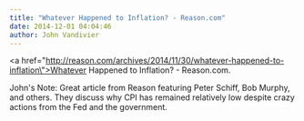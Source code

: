 ```yaml
---
title: "Whatever Happened to Inflation? - Reason.com"
date: 2014-12-01 04:04:46
author: John Vandivier
---
```




<a href=\"http://reason.com/archives/2014/11/30/whatever-happened-to-inflation\">Whatever Happened to Inflation? - Reason.com</a>.

John's Note: Great article from Reason featuring Peter Schiff, Bob Murphy, and others. They discuss why CPI has remained relatively low despite crazy actions from the Fed and the government.